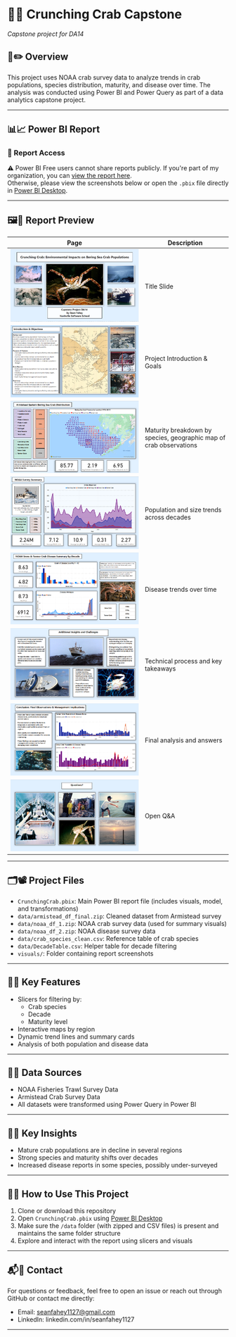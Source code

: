 # 🦀⚓ Crunching Crab Capstone  

*Capstone project for DA14*

## 🧾✏️ Overview

This project uses NOAA crab survey data to analyze trends in crab populations, species distribution, maturity, and disease over time. The analysis was conducted using Power BI and Power Query as part of a data analytics capstone project.

---

## 📊📈 Power BI Report

### 🔗 Report Access
⚠️ Power BI Free users cannot share reports publicly. If you're part of my organization, you can [view the report here](https://app.powerbi.com/groups/me/reports/ffe523ac-f8a7-4f1f-86fe-4e02b184634a/adace5309b768eb66e3c?experience=power-bi).  
Otherwise, please view the screenshots below or open the `.pbix` file directly in [Power BI Desktop](https://powerbi.microsoft.com/en-us/desktop/).

---

## 🖼️📘 Report Preview

| Page | Description |
|------|-------------|
| ![Title](visuals/title.png) | Title Slide |
| ![Intro](visuals/intro.png) | Project Introduction & Goals |
| ![Armistead Data](visuals/armistead_data.png) | Maturity breakdown by species, geographic map of crab observations |
| ![NOAA Summary](visuals/noaa_summary.png) | Population and size trends across decades |
| ![NOAA Disease](visuals/noaa_disease.png) | Disease trends over time |
| ![Challenges & Insights](visuals/challenges_insights.png) | Technical process and key takeaways |
| ![Analysis & Conclusions](visuals/analysis_conclusion.png) | Final analysis and answers |
| ![Questions](visuals/questions.png) | Open Q&A |

---

## 🗂️📽️ Project Files

- `CrunchingCrab.pbix`: Main Power BI report file (includes visuals, model, and transformations)
- `data/armistead_df_final.zip`: Cleaned dataset from Armistead survey
- `data/noaa_df_1.zip`: NOAA crab survey data (used for summary visuals)
- `data/noaa_df_2.zip`: NOAA disease survey data
- `data/crab_species_clean.csv`: Reference table of crab species
- `data/DecadeTable.csv`: Helper table for decade filtering
- `visuals/`: Folder containing report screenshots

---

## 📌🎹 Key Features

- Slicers for filtering by:
  - Crab species
  - Decade
  - Maturity level
- Interactive maps by region
- Dynamic trend lines and summary cards
- Analysis of both population and disease data

---

## 📁📂 Data Sources

- NOAA Fisheries Trawl Survey Data  
- Armistead Crab Survey Data  
- All datasets were transformed using Power Query in Power BI

---

## 🧠🔑 Key Insights

- Mature crab populations are in decline in several regions
- Strong species and maturity shifts over decades
- Increased disease reports in some species, possibly under-surveyed

---

## 🚀🎸 How to Use This Project

1. Clone or download this repository  
2. Open `CrunchingCrab.pbix` using [Power BI Desktop](https://powerbi.microsoft.com/en-us/desktop/)
3. Make sure the `/data` folder (with zipped and CSV files) is present and maintains the same folder structure
4. Explore and interact with the report using slicers and visuals

---

## 📬📩 Contact

For questions or feedback, feel free to open an issue or reach out through GitHub or contact me directly:
- Email: seanfahey1127@gmail.com
- LinkedIn: linkedin.com/in/seanfahey1127



---
